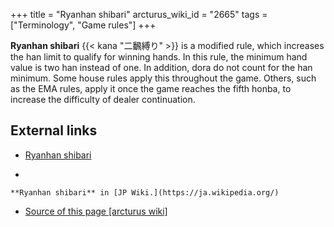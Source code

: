 +++
title = "Ryanhan shibari"
arcturus_wiki_id = "2665"
tags = ["Terminology", "Game rules"]
+++

**Ryanhan shibari** {{< kana "二飜縛り" >}} is a modified rule, which increases the han limit to
qualify for winning hands. In this rule, the minimum hand value is two han instead of one. In
addition, dora do not count for the han minimum. Some house rules apply this throughout the game.
Others, such as the EMA rules, apply it once the game reaches the fifth honba, to increase the
difficulty of dealer continuation.

## External links

- [Ryanhan shibari](https://ja.wikipedia.org/wiki/麻雀のルール#二飜縛り)

<!-- end list -->

-


    **Ryanhan shibari** in [JP Wiki.](https://ja.wikipedia.org/)

- [Source of this page [arcturus wiki]](http://arcturus.su/wiki/Ryanhan_shibari)
